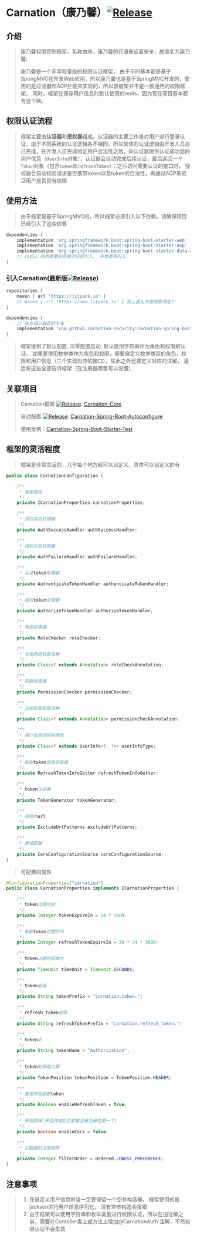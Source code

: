 # Carnation（康乃馨）[![Release](https://jitpack.io/v/carnation-security/carnation-spring-boot-starter.svg)](https://jitpack.io/#carnation-security/carnation-spring-boot-starter)

## 介绍

> 康乃馨权限控制框架，名称由来，康乃馨的花语象征着安全，故取名为康乃馨;
>
> 康乃馨是一个非常轻量级的权限认证框架， 由于平时基本都是基于SpringMVC在开发Web应用，所以康乃馨也是基于SpringMVC开发的，使用的是过滤器和AOP拦截来实现的，所以该框架并不是一款通用的权限框架， 同时，框架在保存用户信息时默认使用的redis，因为现在项目基本都有这个嘛。

## 权限认证流程

> 框架主要由**认证器**和**授权器**组成。认证器的主要工作是对用户进行登录认证，由于不同系统的认证逻辑各不相同，所以具体的认证逻辑由开发人员自己完成，在开发人员完成验证用户合法性之后，向认证器提供认证成功后的用户信息（`UserInfo`对象），认证器会自动完成后续认证，最后返回一个`Token`对象（包含`token`和`refreshToken`）；之后访问需要认证的接口时， 授权器会自动校验请求是否携带token以及token的合法性，再通过AOP来验证用户是否具有权限

## 使用方法

> 由于框架是基于SpringMVC的，所以框架必须引入以下依赖，请确保项目已经引入了这些依赖

```groovy
dependencies {
    implementation 'org.springframework.boot:spring-boot-starter-web'
    implementation 'org.springframework.boot:spring-boot-starter-aop'
    implementation 'org.springframework.boot:spring-boot-starter-data-redis' 
    // redis 所所需要的连接池已经引入， 不需要再引入
}
```

### 引入Carnation(最新版[![Release](https://jitpack.io/v/carnation-security/carnation-spring-boot-starter.svg)](https://jitpack.io/#carnation-security/carnation-spring-boot-starter))

```groovy
repositories {
    maven { url 'https://jitpack.io' }
    // maven { url 'https://www.jitpack.io' } 如上面无法使用尝试这个
}

dependencies {
    // 版本请以最新的为准
    implementation 'com.github.carnation-security:carnation-spring-boot-starter:1.0.5'
}
```

> 框架提供了默认配置, 可零配置启动, 默认使用字符串作为角色和权限的认证， 如果要使用枚举类作为角色和权限，需要自定义枚举类型的角色，权限和用户信息（三个实现对应的接口），除此之外还要定义对应的注解， 最后将这些全部告诉框架（在注册器哪里可以设置）

## 关联项目

>Carnation框架 [![Release](https://jitpack.io/v/carnation-security/carnation-core.svg)](https://jitpack.io/#carnation-security/carnation-core): [Carnation-Core](https://github.com/carnation-security/carnation-core)
>
>自动配置 [![Release](https://jitpack.io/v/carnation-security/carnation-spring-boot-autoconfigure.svg)](https://jitpack.io/#carnation-security/carnation-spring-boot-autoconfigure): [Carnation-Spring-Boot-Autoconfigure](https://github.com/carnation-security/carnation-spring-boot-autoconfigure)
>
>使用案例：[Carnation-Spring-Boot-Starter-Test](https://github.com/carnation-security/carnation-spring-boot-starter-test)

## 框架的灵活程度

> 框架是非常灵活的，几乎每个地方都可以自定义，具体可以自定义的有

```java
public class CarnationConfiguration {

    /**
     * 框架属性
     */
    private ICarnationProperties carnationProperties;

    /**
     * 授权成功处理器
     */
    private AuthSuccessHandler authSuccessHandler;

    /**
     * 授权失败处理器
     */
    private AuthFailureHandler authFailureHandler;

    /**
     * 认证token处理器
     */
    private AuthenticateTokenHandler authenticateTokenHandler;

    /**
     * 授权token处理器
     */
    private AuthorizeTokenHandler authorizeTokenHandler;

    /**
     * 角色检查器
     */
    private RoleChecker roleChecker;

    /**
     * 全局角色检查注解
     */
    private Class<? extends Annotation> roleCheckAnnotation;

    /**
     * 权限检查器
     */
    private PermissionChecker permissionChecker;

    /**
     * 全局权限检查注解
     */
    private Class<? extends Annotation> permissionCheckAnnotation;

    /**
     * 用户信息的实际类型
     */
    private Class<? extends UserInfo<?, ?>> userInfoType;

    /**
     * 刷新token信息获取器
     */
    private RefreshTokenInfoGetter refreshTokenInfoGetter;

    /**
     * token生成器
     */
    private TokenGenerator tokenGenerator;

    /**
     * 排除的url
     */
    private ExcludeUrlPatterns excludeUrlPatterns;

    /**
     * 跨域配置
     */
    private CorsConfigurationSource corsConfigurationSource;
}
```

> 可配置的属性

```java
@ConfigurationProperties("carnation")
public class CarnationProperties implements ICarnationProperties {

    /**
     * token过期时间
     */
    private Integer tokenExpireIn = 24 * 3600;

    /**
     * 刷新token过期时间
     */
    private Integer refreshTokenExpireIn = 30 * 24 * 3600;

    /**
     * token过期时间单位
     */
    private TimeUnit timeUnit = TimeUnit.SECONDS;

    /**
     * token前缀
     */
    private String tokenPrefix = "carnation.token.";

    /**
     * refresh_token前缀
     */
    private String refreshTokenPrefix = "carnation.refresh_token.";

    /**
     * token名
     */
    private String tokenName = "Authorization";

    /**
     * token的获取位置
     */
    private TokenPosition tokenPosition = TokenPosition.HEADER;

    /**
     * 是否开启刷新token
     */
    private Boolean enableRefreshToken = true;

    /**
     * 开启跨域(开启跨域后拦截器会被注册在第一个)
     */
    private boolean enableCors = false;

    /**
     * 拦截器的注册顺序
     */
    private Integer filterOrder = Ordered.LOWEST_PRECEDENCE;
}
```



## 注意事项

> 1. 在自定义用户信息时请一定要保留一个空参构造器， 框架使用的是jackson进行用户信息序列化， 没有空参构造会报错
> 2. 由于框架可以使用字符串和枚举类型进行权限认证，所以在加注解之前，需要在Contoller类上或方法上增加@CarnationAuth`注解，不然权限认证不会生效
